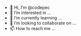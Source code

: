 - 👋 Hi, I’m @codepec
- 👀 I’m interested in ...
- 🌱 I’m currently learning ...
- 💞️ I’m looking to collaborate on ...
- 📫 How to reach me ...

<!---
codepec/codepec is a ✨ special ✨ repository because its `README.md` (this file) appears on your GitHub profile.
You can click the Preview link to take a look at your changes.
--->
